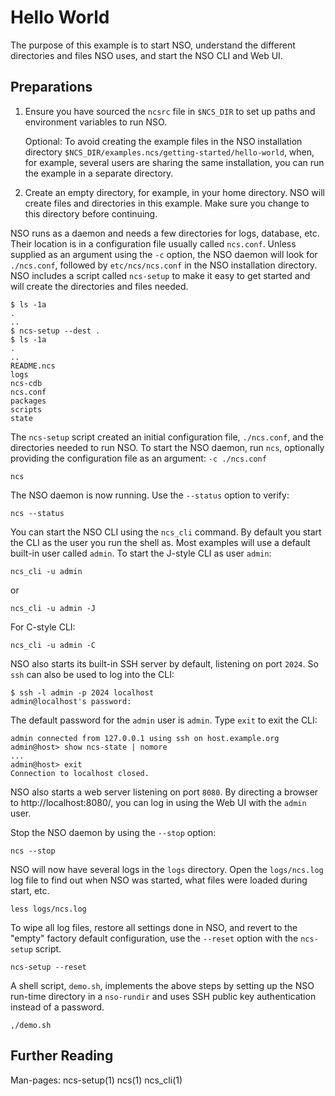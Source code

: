 Hello World
===========

The purpose of this example is to start NSO, understand the different
directories and files NSO uses, and start the NSO CLI and Web UI.

Preparations
------------

1. Ensure you have sourced the `ncsrc` file in `$NCS_DIR` to set up paths
   and environment variables to run NSO.

   Optional:
   To avoid creating the example files in the NSO installation directory
   `$NCS_DIR/examples.ncs/getting-started/hello-world`, when, for example,
   several users are sharing the same installation, you can run the example in
   a separate directory.

2. Create an empty directory, for example, in your home directory. NSO will
   create files and directories in this example. Make sure you change to this
   directory before continuing.

NSO runs as a daemon and needs a few directories for logs, database, etc. Their
location is in a configuration file usually called `ncs.conf`.
Unless supplied as an argument using the `-c` option, the NSO daemon will look
for `./ncs.conf`, followed by `etc/ncs/ncs.conf` in the NSO installation
directory. NSO includes a script called `ncs-setup` to make it easy to get
started and will create the directories and files needed.

    $ ls -1a
    .
    ..
    $ ncs-setup --dest .
    $ ls -1a
    .
    ..
    README.ncs
    logs
    ncs-cdb
    ncs.conf
    packages
    scripts
    state

The `ncs-setup` script created an initial configuration file, `./ncs.conf`, and
the directories needed to run NSO. To start the NSO daemon, run `ncs`,
optionally providing the configuration file as an argument: `-c ./ncs.conf`

    ncs

The NSO daemon is now running. Use the `--status` option to verify:

    ncs --status

You can start the NSO CLI using the `ncs_cli` command. By default you start the
CLI as the user you run the shell as. Most examples will use a default
built-in user called `admin`. To start the J-style CLI as user `admin`:

    ncs_cli -u admin

or

    ncs_cli -u admin -J

For C-style CLI:

    ncs_cli -u admin -C

NSO also starts its built-in SSH server by default, listening on port `2024`.
So `ssh` can also be used to log into the CLI:

    $ ssh -l admin -p 2024 localhost
    admin@localhost's password:

The default password for the `admin` user is `admin`. Type `exit` to exit the
CLI:

    admin connected from 127.0.0.1 using ssh on host.example.org
    admin@host> show ncs-state | nomore
    ...
    admin@host> exit
    Connection to localhost closed.

NSO also starts a web server listening on port `8080`. By directing a
browser to http://localhost:8080/, you can log in using the Web UI with
the `admin` user.

Stop the NSO daemon by using the `--stop` option:

    ncs --stop

NSO will now have several logs in the `logs` directory. Open the `logs/ncs.log`
log file to find out when NSO was started, what files were loaded during start,
etc.

    less logs/ncs.log

To wipe all log files, restore all settings done in NSO, and revert to the
"empty" factory default configuration, use the `--reset` option with the
`ncs-setup` script.

    ncs-setup --reset

A shell script, `demo.sh`, implements the above steps by setting up the NSO
run-time directory in a `nso-rundir` and uses SSH public key authentication
instead of a password.

    ,/demo.sh

Further Reading
---------------

Man-pages: ncs-setup(1) ncs(1) ncs_cli(1)
